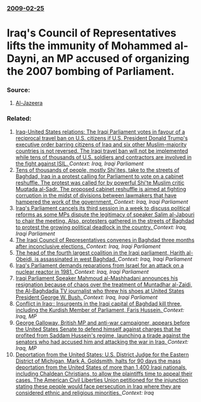 ### [2009-02-25](/news/2009/02/25/index.md)

#  Iraq's Council of Representatives lifts the immunity of Mohammed al-Dayni, an MP accused of organizing the 2007 bombing of Parliament. 




### Source:

1. [Al-Jazeera](http://english.aljazeera.com/news/articles/34/Iraq_Hunts_Fugitive_MP_in_Parliament_Bombing.html)

### Related:

1. [Iraq-United States relations: The Iraqi Parliament votes in favour of a reciprocal travel ban on U.S. citizens if U.S. President Donald Trump's executive order barring citizens of Iraq and six other Muslim-majority countries is not reversed. The Iraqi travel ban will not be implemented while tens of thousands of U.S. soldiers and contractors are involved in the fight against ISIL. ](/news/2017/01/30/iraq-united-states-relations-the-iraqi-parliament-votes-in-favour-of-a-reciprocal-travel-ban-on-u-s-citizens-if-u-s-president-donald-tr.md) _Context: Iraq, Iraqi Parliament_
2. [Tens of thousands of people, mostly Shi'ites, take to the streets of Baghdad, Iraq in a protest calling for Parliament to vote on a cabinet reshuffle. The protest was called for by powerful Shi'te Muslim critic Muqtada al-Sadr. The proposed cabinet reshuffle is aimed at fighting corruption in the midst of divisions between lawmakers that have hampered the work of the government. ](/news/2016/04/26/tens-of-thousands-of-people-mostly-shi-ites-take-to-the-streets-of-baghdad-iraq-in-a-protest-calling-for-parliament-to-vote-on-a-cabinet.md) _Context: Iraq, Iraqi Parliament_
3. [Iraq's Parliament cancels its third session in a week to discuss political reforms as some MPs dispute the legitimacy of speaker Salim al-Jabouri to chair the meeting. Also, protesters gathered in the streets of Baghdad to protest the growing political deadlock in the country. ](/news/2016/04/16/iraq-s-parliament-cancels-its-third-session-in-a-week-to-discuss-political-reforms-as-some-mps-dispute-the-legitimacy-of-speaker-salim-al-ja.md) _Context: Iraq, Iraqi Parliament_
4. [The Iraqi Council of Representatives convenes in Baghdad three months after inconclusive elections. ](/news/2010/06/14/the-iraqi-council-of-representatives-convenes-in-baghdad-three-months-after-inconclusive-elections.md) _Context: Iraq, Iraqi Parliament_
5. [ The head of the fourth largest coalition in the Iraqi parliament, Harith al-Obeidi, is assassinated in west Baghdad. ](/news/2009/06/12/the-head-of-the-fourth-largest-coalition-in-the-iraqi-parliament-harith-al-obeidi-is-assassinated-in-west-baghdad.md) _Context: Iraq, Iraqi Parliament_
6. [ Iraq's Parliament demands reparations from Israel for an attack on a nuclear reactor in 1981. ](/news/2009/02/12/iraq-s-parliament-demands-reparations-from-israel-for-an-attack-on-a-nuclear-reactor-in-1981.md) _Context: Iraq, Iraqi Parliament_
7. [ Iraqi Parliament Speaker Mahmoud al-Mashhadani announces his resignation because of chaos over the treatment of Muntadhar al-Zaidi, the Al-Baghdadia TV journalist who threw his shoes at United States President George W. Bush. ](/news/2008/12/17/iraqi-parliament-speaker-mahmoud-al-mashhadani-announces-his-resignation-because-of-chaos-over-the-treatment-of-muntadhar-al-zaidi-the-al.md) _Context: Iraq, Iraqi Parliament_
8. [ Conflict in Iraq:: Insurgents in the Iraqi capital of Baghdad kill three, including the Kurdish Member of Parliament, Faris Hussein. ](/news/2005/09/18/conflict-in-iraq-insurgents-in-the-iraqi-capital-of-baghdad-kill-three-including-the-kurdish-member-of-parliament-faris-hussein.md) _Context: Iraq, MP_
9. [ George Galloway, British MP and anti-war campaigner, appears before the United States Senate to defend himself against charges that he profited from Saddam Hussein's regime, launching a tirade against the senators who had accused him and attacking the war in Iraq. ](/news/2005/05/17/george-galloway-british-mp-and-anti-war-campaigner-appears-before-the-united-states-senate-to-defend-himself-against-charges-that-he-prof.md) _Context: Iraq, MP_
10. [Deportation from the United States: U.S. District Judge for the Eastern District of Michigan, Mark A. Goldsmith, halts for 90 days the mass deportation from the United States of more than 1,400 Iraqi nationals, including Chaldean Christians, to allow the plaintiffs time to appeal their cases. The American Civil Liberties Union petitioned for the injunction stating these people would face persecution in Iraq where they are considered ethnic and religious minorities. ](/news/2017/07/24/deportation-from-the-united-states-u-s-district-judge-for-the-eastern-district-of-michigan-mark-a-goldsmith-halts-for-90-days-the-mass.md) _Context: Iraq_
